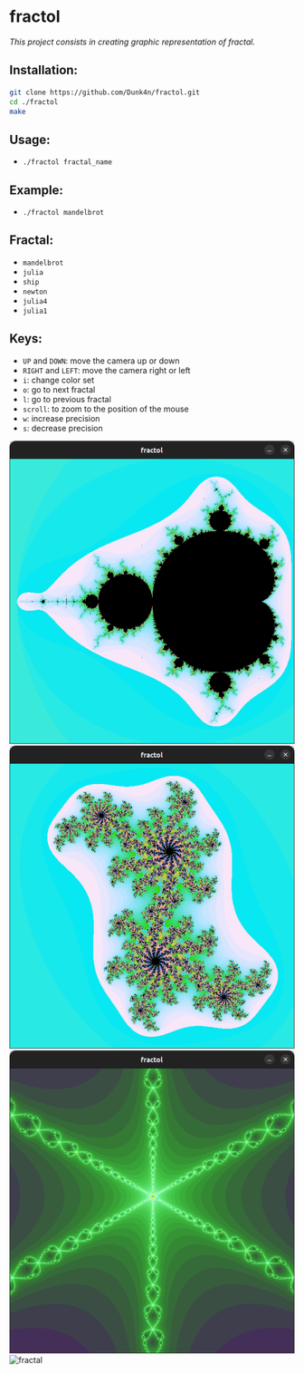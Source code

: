 # fractol

_This project consists in creating graphic representation of fractal._

## Installation:

```sh
git clone https://github.com/Dunk4n/fractol.git
cd ./fractol
make
```

## Usage:
* `./fractol fractal_name`

## Example:
* `./fractol mandelbrot`

## Fractal:
* `mandelbrot`
* `julia`
* `ship`
* `newton`
* `julia4`
* `julia1`

## Keys:
* `UP` and `DOWN`: move the camera up or down
* `RIGHT` and `LEFT`: move the camera right or left
* `i`: change color set
* `o`: go to next fractal
* `l`: go to previous fractal
* `scroll`: to zoom to the position of the mouse
* `w`: increase precision
* `s`: decrease precision

![mandelbrot](https://github.com/Dunk4n/fractol/blob/master/img/mandelbrot.png)
![julia](https://github.com/Dunk4n/fractol/blob/master/img/julia.png)
![newton](https://github.com/Dunk4n/fractol/blob/master/img/newton.png)
![fractal](https://github.com/Dunk4n/fractol/blob/master/img/fractal.gif)
